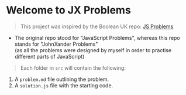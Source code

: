 # Welcome to JX Problems

> This project was inspired by the Boolean UK repo: [JS Problems](https://github.com/boolean-uk/js-problems) <br>
- The original repo stood for "JavaScript Problems", whereas this repo stands for "JohnXander Problems" <br>
(as all the problems were designed by myself in order to practise different parts of JavaScript)

> Each folder in `src` will contain the following:
1. A `problem.md` file outlining the problem.
2. A `solution.js` file with the starting code.

